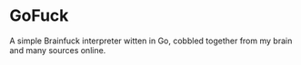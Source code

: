 # GoFuck
A simple Brainfuck interpreter witten in Go, cobbled together from my brain and many sources online.
